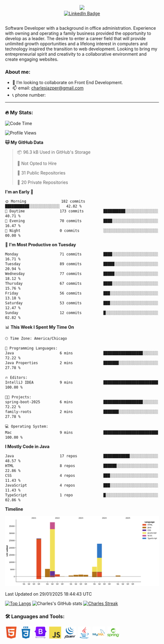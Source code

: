 <div id="header" align="center">
  <img src="https://media.giphy.com/media/O2PhyxtkFwCtUO6nen/giphy.gif" width="100"/>
</div>

<div id="badges" align="center">
  <a href="https://www.linkedin.com/in/charles-jazper/">
    <img src="https://img.shields.io/badge/LinkedIn-blue?style=for-the-badge&logo=linkedin&logoColor=white" alt="LinkedIn Badge"/>
  </a>
</div>

<div id="profile-views" align="center">
  <img src="https://komarev.com/ghpvc/?username=charlesaggasid&style=flat-square&color=blue" alt=""/>
</div>

Software Developer with a background in office administration. Experience with owning and operating a family business provided the opportunity to develop as a leader. The desire to enter a career field that will provide unlimited growth opportunities and a lifelong interest in computers and technology inspired the transition to web development. Looking to bring my entrepreneurial spirit and creativity to a collaborative environment and create engaging websites.

### About me:
- 💞️ I’m looking to collaborate on Front End Development.
- 📫 email: charlesjazper@gmail.com
- 📞 phone number: 
---
### 🔥 My Stats:
<!--START_SECTION:waka-->
![Code Time](http://img.shields.io/badge/Code%20Time-549%20hrs%206%20mins-blue)

![Profile Views](http://img.shields.io/badge/Profile%20Views-3-blue)

**🐱 My GitHub Data** 

> 📦 96.3 kB Used in GitHub's Storage 
 > 
> 🚫 Not Opted to Hire
 > 
> 📜 31 Public Repositories 
 > 
> 🔑 20 Private Repositories 
 > 
**I'm an Early 🐤** 

```text
🌞 Morning                182 commits         ███████████░░░░░░░░░░░░░░   42.82 % 
🌆 Daytime                173 commits         ██████████░░░░░░░░░░░░░░░   40.71 % 
🌃 Evening                70 commits          ████░░░░░░░░░░░░░░░░░░░░░   16.47 % 
🌙 Night                  0 commits           ░░░░░░░░░░░░░░░░░░░░░░░░░   00.00 % 
```
📅 **I'm Most Productive on Tuesday** 

```text
Monday                   71 commits          ████░░░░░░░░░░░░░░░░░░░░░   16.71 % 
Tuesday                  89 commits          █████░░░░░░░░░░░░░░░░░░░░   20.94 % 
Wednesday                77 commits          █████░░░░░░░░░░░░░░░░░░░░   18.12 % 
Thursday                 67 commits          ████░░░░░░░░░░░░░░░░░░░░░   15.76 % 
Friday                   56 commits          ███░░░░░░░░░░░░░░░░░░░░░░   13.18 % 
Saturday                 53 commits          ███░░░░░░░░░░░░░░░░░░░░░░   12.47 % 
Sunday                   12 commits          █░░░░░░░░░░░░░░░░░░░░░░░░   02.82 % 
```


📊 **This Week I Spent My Time On** 

```text
🕑︎ Time Zone: America/Chicago

💬 Programming Languages: 
Java                     6 mins              ██████████████████░░░░░░░   72.22 % 
Java Properties          2 mins              ███████░░░░░░░░░░░░░░░░░░   27.78 % 

🔥 Editors: 
IntelliJ IDEA            9 mins              █████████████████████████   100.00 % 

🐱‍💻 Projects: 
spring-boot-2025         6 mins              ██████████████████░░░░░░░   72.22 % 
family-roots             2 mins              ███████░░░░░░░░░░░░░░░░░░   27.78 % 

💻 Operating System: 
Mac                      9 mins              █████████████████████████   100.00 % 
```

**I Mostly Code in Java** 

```text
Java                     17 repos            ████████████░░░░░░░░░░░░░   48.57 % 
HTML                     8 repos             ██████░░░░░░░░░░░░░░░░░░░   22.86 % 
CSS                      4 repos             ███░░░░░░░░░░░░░░░░░░░░░░   11.43 % 
JavaScript               4 repos             ███░░░░░░░░░░░░░░░░░░░░░░   11.43 % 
TypeScript               1 repo              █░░░░░░░░░░░░░░░░░░░░░░░░   02.86 % 
```



**Timeline**

![Lines of Code chart](https://raw.githubusercontent.com/charlesaggasid/charlesaggasid/main/assets/bar_graph.png)


 Last Updated on 29/01/2025 18:44:43 UTC
<!--END_SECTION:waka-->

[![Top Langs](https://github-readme-stats.vercel.app/api/top-langs/?username=charlesaggasid&layout=compact)](https://github.com/charlesaggasid/github-readme-stats)
![Charles's GitHub stats](https://github-readme-stats.vercel.app/api?username=charlesaggasid&count_private=true&show_icons=true&theme=dracula)
[![Charles Streak](http://github-readme-streak-stats.herokuapp.com?user=charlesaggasid&theme=dark&background=000000)](https://git.io/streak-stats)


### 🛠️  Languages and Tools:
<div>
<img src="https://github.com/devicons/devicon/blob/master/icons/html5/html5-original.svg" title="HTML5" alt="HTML" width="40" height="40"/>&nbsp;
<img src="https://github.com/devicons/devicon/blob/master/icons/css3/css3-plain-wordmark.svg"  title="CSS3" alt="CSS" width="40" height="40"/>&nbsp;
<img src="https://github.com/devicons/devicon/blob/master/icons/bootstrap/bootstrap-original-wordmark.svg"  title="Bootstrap" alt="Bootstrap" width="40" height="40"/>&nbsp;
<img src="https://github.com/devicons/devicon/blob/master/icons/javascript/javascript-original.svg" title="JavaScript" alt="JavaScript" width="40" height="40"/>&nbsp;
  <img src="https://github.com/devicons/devicon/blob/master/icons/jquery/jquery-original-wordmark.svg" title="jQuery" alt="jQuery" width="40" height="40"/>&nbsp;
<img src="https://github.com/devicons/devicon/blob/master/icons/java/java-original.svg" title="Java"  alt="Java" width="40" height="40"/>&nbsp;
<img src="https://github.com/devicons/devicon/blob/master/icons/mysql/mysql-original-wordmark.svg" title="MySQL"  alt="MySQL" width="40" height="40"/>&nbsp;
<img src="https://github.com/devicons/devicon/blob/master/icons/spring/spring-original-wordmark.svg" title="Spring"  alt="Spring" width="40" height="40"/>&nbsp;  
</div>
<!---
charlesaggasid/charlesaggasid is a ✨ special ✨ repository because its `README.md` (this file) appears on your GitHub profile.
You can click the Preview link to take a look at your changes.
--->
